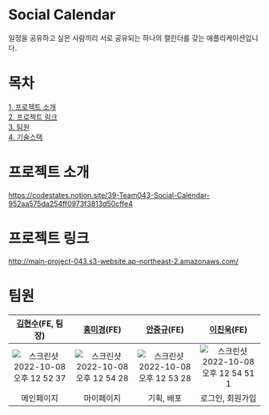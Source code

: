 # Social Calendar
일정을 공유하고 싶은 사람끼리 서로 공유되는 하나의 캘린더를 갖는 애플리케이션입니다.

# 목차
[1. 프로젝트 소개](#프로젝트-소개)  
[2. 프로젝트 링크](#프로젝트-링크)  
[3. 팀원](#팀원)  
[4. 기술스택](#기술-스택)  


# 프로젝트 소개
https://codestates.notion.site/39-Team043-Social-Calendar-952aa575da254ff0973f3813d50cffe4

# 프로젝트 링크
http://main-project-043.s3-website.ap-northeast-2.amazonaws.com/

# 팀원
|[김현수](https://github.com/Kim-Hyunsoo-96-kr)(FE, 팀장)|[홍미경](https://github.com/trolliSharkJelly)(FE)|[안중규](https://github.com/Luxahn)(FE)|[이진욱](https://github.com/Woogiemon)(FE)|
|:-:|:-:|:-:|:-:|
|![스크린샷 2022-10-08 오후 12 52 37](https://user-images.githubusercontent.com/99730280/194686936-3df66f7e-a747-4724-80c8-03d8949c5aa2.png)|![스크린샷 2022-10-08 오후 12 54 28](https://user-images.githubusercontent.com/99730280/194687039-83d22563-0320-4ec6-877e-9e3781af24be.png)|![스크린샷 2022-10-08 오후 12 53 28](https://user-images.githubusercontent.com/99730280/194687053-1547b987-79ab-4090-ac0c-d29f426c4174.png)|![스크린샷 2022-10-08 오후 12 54 51 1](https://user-images.githubusercontent.com/99730280/194687061-19b9f42e-a64a-40e8-a484-1beb6c0a4683.png)|
|메인페이지|마이페이지|기획, 배포|로그인, 회원가입|
